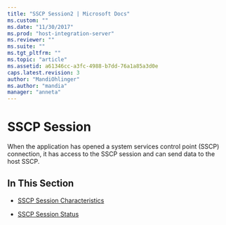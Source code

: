 ```yaml
---
title: "SSCP Session2 | Microsoft Docs"
ms.custom: ""
ms.date: "11/30/2017"
ms.prod: "host-integration-server"
ms.reviewer: ""
ms.suite: ""
ms.tgt_pltfrm: ""
ms.topic: "article"
ms.assetid: a61346cc-a3fc-4988-b7dd-76a1a85a3d0e
caps.latest.revision: 3
author: "MandiOhlinger"
ms.author: "mandia"
manager: "anneta"
---
```

# SSCP Session
When the application has opened a system services control point (SSCP) connection, it has access to the SSCP session and can send data to the host SSCP.  
  
## In This Section  
  
-   [SSCP Session Characteristics](../core/sscp-session-characteristics2.md)  
  
-   [SSCP Session Status](../core/sscp-session-status2.md)